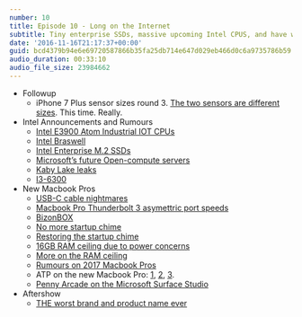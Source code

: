 ```yaml
---
number: 10
title: Episode 10 - Long on the Internet
subtitle: Tiny enterprise SSDs, massive upcoming Intel CPUS, and have we reached 'peak laptop'?
date: '2016-11-16T21:17:37+00:00'
guid: bcd4379b94e6e69720587866b35fa25db714e647d029eb466d0c6a9735786b59
audio_duration: 00:33:10
audio_file_size: 23984662
---
```


* Followup
  * iPhone 7 Plus sensor sizes round 3. [The two sensors are different sizes](https://www.reddit.com/r/apple/comments/52bxua/the_iphone_7_plus_sensor_sizes_are_13in_for_the/). This time. Really.
* Intel Announcements and Rumours
  * [Intel E3900 Atom Industrial IOT CPUs](http://www.theregister.co.uk/2016/10/27/intels_new_chip_targets_industrial_iot/)
  * [Intel Braswell](http://ark.intel.com/products/codename/66094/Braswell)
  * [Intel Enterprise M.2 SSDs](http://www.theregister.co.uk/2016/10/28/intel_punches_out_data_centre_flash_cardlet/)
  * [Microsoft’s future Open-compute servers](https://techcrunch.com/2016/10/31/microsoft-open-sources-its-next-gen-cloud-hardware-design/)
  * [Kaby Lake leaks](http://www.anandtech.com/show/10802/desktop-kaby-lakes-lineup-base-frequencies-chipset-names)
  * [I3-6300](http://ark.intel.com/products/90731/Intel-Core-i3-6300-Processor-4M-Cache-3_80-GHz)
* New Macbook Pros
  * [USB-C cable nightmares](http://blog.fosketts.net/2016/10/29/total-nightmare-usb-c-thunderbolt-3/)
  * [Macbook Pro Thunderbolt 3 asymettric port speeds](http://www.macrumors.com/2016/10/28/macbook-pro-tb3-reduced-pci-express-bandwidth/)
  * [BizonBOX](https://bizon-tech.com/us/bizonbox2-egpu.html/)
  * [No more startup chime](https://twitter.com/MacRumors/status/792810981156003840)
  * [Restoring the startup chime](https://twitter.com/flyosity/status/793453559266304000)
  * [16GB RAM ceiling due to power concerns](http://www.macrumors.com/2016/10/28/new-macbook-pros-no-32gb-ram-battery-life/)
  * [More on the RAM ceiling](http://daringfireball.net/linked/2016/10/31/intel-mbp-ram)
  * [Rumours on 2017 Macbook Pros](http://www.macrumors.com/2016/10/31/macbooks-2017-price-cuts-32gb-ram/)
  * ATP on the new Macbook Pro: [1](http://atp.fm/episodes/193), [2](http://atp.fm/episodes/194), [3](http://atp.fm/episodes/195).
  * [Penny Arcade on the Microsoft Surface Studio](https://www.penny-arcade.com/news/post/2016/10/26/the-surface-studio)
* Aftershow
  * [THE worst brand and product name ever](https://www.broala.com/brobox.html)
